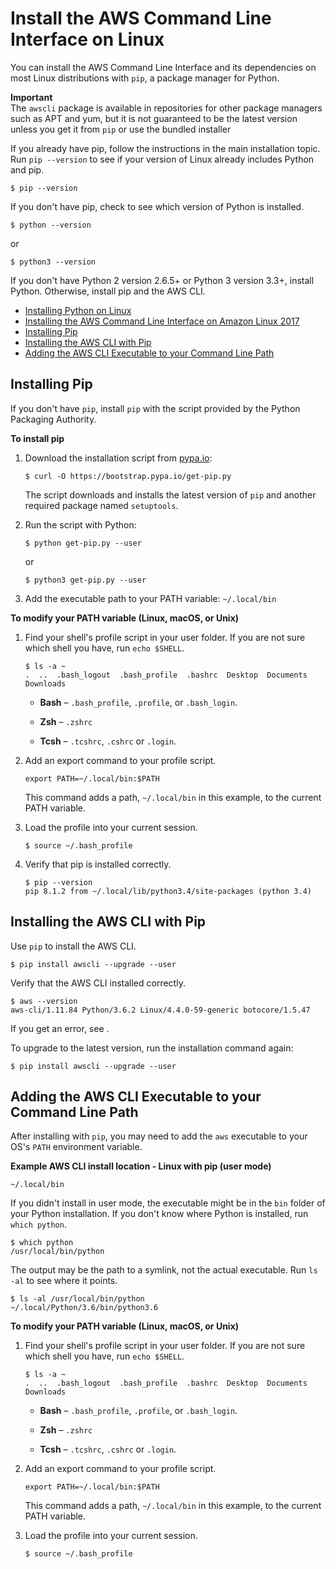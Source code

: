 # Install the AWS Command Line Interface on Linux<a name="awscli-install-linux"></a>

You can install the AWS Command Line Interface and its dependencies on most Linux distributions with `pip`, a package manager for Python\.

**Important**  
The `awscli` package is available in repositories for other package managers such as APT and yum, but it is not guaranteed to be the latest version unless you get it from `pip` or use the bundled installer

If you already have pip, follow the instructions in the main installation topic\. Run `pip --version` to see if your version of Linux already includes Python and pip\.

```
$ pip --version
```

If you don't have pip, check to see which version of Python is installed\.

```
$ python --version
```

or

```
$ python3 --version
```

If you don't have Python 2 version 2\.6\.5\+ or Python 3 version 3\.3\+, install Python\. Otherwise, install pip and the AWS CLI\.


+ [Installing Python on Linux](awscli-install-linux-python.md)
+ [Installing the AWS Command Line Interface on Amazon Linux 2017](awscli-install-linux-al2017.md)
+ [Installing Pip](#awscli-install-linux-pip)
+ [Installing the AWS CLI with Pip](#awscli-install-linux-awscli)
+ [Adding the AWS CLI Executable to your Command Line Path](#awscli-install-linux-path)

## Installing Pip<a name="awscli-install-linux-pip"></a>

If you don't have `pip`, install `pip` with the script provided by the Python Packaging Authority\.

**To install pip**

1. Download the installation script from [pypa\.io](https://www.pypa.io/):

   ```
   $ curl -O https://bootstrap.pypa.io/get-pip.py
   ```

   The script downloads and installs the latest version of `pip` and another required package named `setuptools`\. 

1. Run the script with Python:

   ```
   $ python get-pip.py --user
   ```

   or

   ```
   $ python3 get-pip.py --user
   ```

1. Add the executable path to your PATH variable: `~/.local/bin`

**To modify your PATH variable \(Linux, macOS, or Unix\)**

   1. Find your shell's profile script in your user folder\. If you are not sure which shell you have, run `echo $SHELL`\.

      ```
      $ ls -a ~
      .  ..  .bash_logout  .bash_profile  .bashrc  Desktop  Documents  Downloads
      ```

      + **Bash** – `.bash_profile`, `.profile`, or `.bash_login`\.

      + **Zsh** – `.zshrc`

      + **Tcsh** – `.tcshrc`, `.cshrc` or `.login`\.

   1. Add an export command to your profile script\.

      ```
      export PATH=~/.local/bin:$PATH
      ```

      This command adds a path, `~/.local/bin` in this example, to the current PATH variable\.

   1. Load the profile into your current session\.

      ```
      $ source ~/.bash_profile
      ```

1. Verify that pip is installed correctly\.

   ```
   $ pip --version
   pip 8.1.2 from ~/.local/lib/python3.4/site-packages (python 3.4)
   ```

## Installing the AWS CLI with Pip<a name="awscli-install-linux-awscli"></a>

Use `pip` to install the AWS CLI\.

```
$ pip install awscli --upgrade --user
```

Verify that the AWS CLI installed correctly\.

```
$ aws --version
aws-cli/1.11.84 Python/3.6.2 Linux/4.4.0-59-generic botocore/1.5.47
```

If you get an error, see \.

To upgrade to the latest version, run the installation command again:

```
$ pip install awscli --upgrade --user
```

## Adding the AWS CLI Executable to your Command Line Path<a name="awscli-install-linux-path"></a>

After installing with `pip`, you may need to add the `aws` executable to your OS's `PATH` environment variable\.

**Example AWS CLI install location \- Linux with pip \(user mode\)**  

```
~/.local/bin
```

If you didn't install in user mode, the executable might be in the `bin` folder of your Python installation\. If you don't know where Python is installed, run `which python`\.

```
$ which python
/usr/local/bin/python
```

The output may be the path to a symlink, not the actual executable\. Run `ls -al` to see where it points\.

```
$ ls -al /usr/local/bin/python
~/.local/Python/3.6/bin/python3.6
```

**To modify your PATH variable \(Linux, macOS, or Unix\)**

1. Find your shell's profile script in your user folder\. If you are not sure which shell you have, run `echo $SHELL`\.

   ```
   $ ls -a ~
   .  ..  .bash_logout  .bash_profile  .bashrc  Desktop  Documents  Downloads
   ```

   + **Bash** – `.bash_profile`, `.profile`, or `.bash_login`\.

   + **Zsh** – `.zshrc`

   + **Tcsh** – `.tcshrc`, `.cshrc` or `.login`\.

1. Add an export command to your profile script\.

   ```
   export PATH=~/.local/bin:$PATH
   ```

   This command adds a path, `~/.local/bin` in this example, to the current PATH variable\.

1. Load the profile into your current session\.

   ```
   $ source ~/.bash_profile
   ```